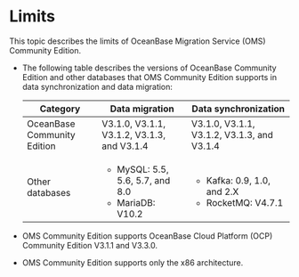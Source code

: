 # Limits

This topic describes the limits of OceanBase Migration Service (OMS) Community Edition.

* The following table describes the versions of OceanBase Community Edition and other databases that OMS Community Edition supports in data synchronization and data migration:

   | Category | Data migration | Data synchronization |
   |---------------|-------------------------------------------------------------------------------------------------------------------------------------------------------------------------------|---------------------------------------------------------------------------------------------------------------------------------------------------------------------------------------------------------------|
   | OceanBase Community Edition | V3.1.0, V3.1.1, V3.1.2, V3.1.3, and V3.1.4 | V3.1.0, V3.1.1, V3.1.2, V3.1.3, and V3.1.4 |
   | Other databases | <ul><li> MySQL: 5.5, 5.6, 5.7, and 8.0   <li> MariaDB: V10.2 | <ul><li> Kafka: 0.9, 1.0, and 2.X   <li> RocketMQ: V4.7.1 |

* OMS Community Edition supports OceanBase Cloud Platform (OCP) Community Edition V3.1.1 and V3.3.0.

* OMS Community Edition supports only the x86 architecture.